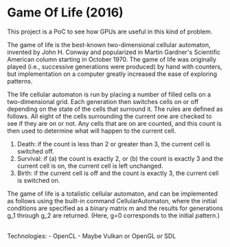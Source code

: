 # Game Of Life (2016)

This project is a PoC to see how GPUs are useful in this kind of problem.

The game of life is the best-known two-dimensional cellular automaton, invented by John H. Conway and popularized in Martin Gardner's Scientific American column starting in October 1970. The game of life was originally played (i.e., successive generations were produced) by hand with counters, but implementation on a computer greatly increased the ease of exploring patterns.

The life cellular automaton is run by placing a number of filled cells on a two-dimensional grid. Each generation then switches cells on or off depending on the state of the cells that surround it. The rules are defined as follows. All eight of the cells surrounding the current one are checked to see if they are on or not. Any cells that are on are counted, and this count is then used to determine what will happen to the current cell.

1. Death: if the count is less than 2 or greater than 3, the current cell is switched off.
2. Survival: if (a) the count is exactly 2, or (b) the count is exactly 3 and the current cell is on, the current cell is left unchanged.
3. Birth: if the current cell is off and the count is exactly 3, the current cell is switched on.

The game of life is a totalistic cellular automaton, and can be implemented as follows using the built-in command CellularAutomaton, where the initial conditions are specified as a binary matrix m and the results for generations g_1 through g_2 are returned. (Here, g=0 corresponds to the initial pattern.)

<br>
Technologies:
- OpenCL
- Maybe Vulkan or OpenGL or SDL
